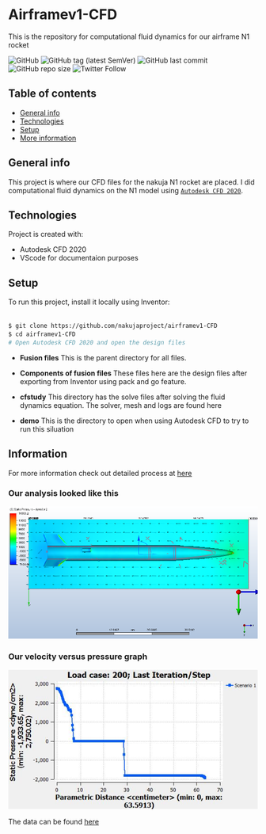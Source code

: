 # Airframev1-CFD

This is the repository for computational fluid dynamics for our airframe N1 rocket

![GitHub](https://img.shields.io/github/license/nakujaproject/airframev1-CFD)
![GitHub tag (latest SemVer)](https://img.shields.io/github/v/tag/nakujaproject/airframev1-CFD) ![GitHub last commit](https://img.shields.io/github/last-commit/nakujaproject/airframev1-CFD) ![GitHub repo size](https://img.shields.io/github/repo-size/nakujaproject/airframev1-CFD) ![Twitter Follow](https://img.shields.io/twitter/follow/Nakuja6?style=social)

## Table of contents

* [General info](#general-info)
* [Technologies](#technologies)
* [Setup](#setup)
* [More information](#information)

## General info

This project is where our CFD files for the nakuja N1 rocket are placed. I did computational fluid dynamics on the N1 model using [`Autodesk CFD 2020`](https://www.autodesk.com/products/cfd/overview).

## Technologies

Project is created with:

* Autodesk CFD 2020
* VScode for documentaion purposes

## Setup

To run this project, install it locally using Inventor:

```bash

$ git clone https://github.com/nakujaproject/airframev1-CFD
$ cd airframev1-CFD
# Open Autodesk CFD 2020 and open the design files

```

* **Fusion files** This is the parent directory for all files.

* **Components of fusion files** These files here are the design files after exporting from Inventor using pack and go feature.

* **cfstudy** This directory has the solve files after solving the fluid dynamics equation. The solver, mesh and logs are found here

* **demo** This is the directory to open when using Autodesk CFD to try to run this siluation

## Information

For more information check out detailed process at [here](https://github.com/nakujaproject/rodneyResearch/blob/main/Airframe/03cfd.md)

### Our analysis looked like this

![CFD analysis](Fusion-files/cfdstudy/image.png)

### Our velocity versus pressure graph

![](Fusion-files/cfdstudy/velocityvspressure.jpg)

The data can be found [here](Fusion-files/cfdstudy/velocityvspressure.csv)
